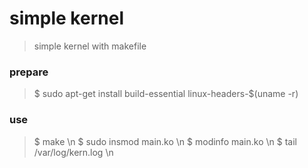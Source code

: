 # simple kernel
> simple kernel with makefile

### prepare
> $ sudo apt-get install build-essential linux-headers-$(uname -r)

### use
> $ make \n
> $ sudo insmod main.ko \n
> $ modinfo main.ko \n
> $ tail /var/log/kern.log \n
